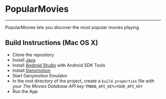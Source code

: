 # PopularMovies
---------------
PopularMovies lets you discover the most popular movies playing

Build Instructions (Mac OS X)
-----------------------------

- Clone the repository
- Install [Java](https://java.com/en/download/help/download_options.xml)
- Install [Android Studio](http://developer.android.com/sdk/index.html) with Android SDK Tools
- Install [Genymotion](https://www.genymotion.com/)
- Start Genymotion Emulator
- In the root directory of the project, create a `build.properties` file with your *The Movies Database API key* `TMBDB_API_KEY=YOUR_API_KEY`
- Run the App
